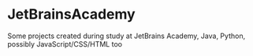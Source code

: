 # JetBrainsAcademy
Some projects created during study at JetBrains Academy, Java, Python, possibly JavaScript/CSS/HTML too
